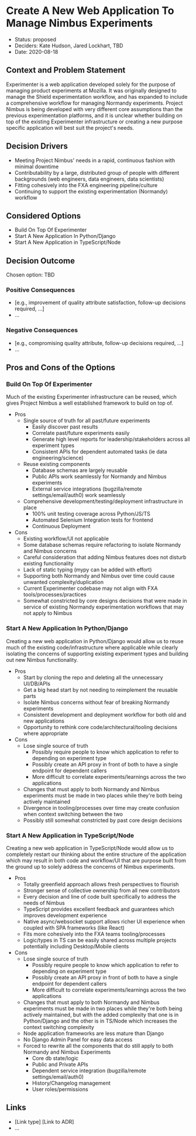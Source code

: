 # Create A New Web Application To Manage Nimbus Experiments

* Status: proposed
* Deciders: Kate Hudson, Jared Lockhart, TBD
* Date: 2020-08-18

## Context and Problem Statement

Experimenter is a web application developed solely for the purpose of managing product experiments at Mozilla.  It was originally designed to manage the Shield experimentation workflow, and has expanded to include a comprehensive workflow for managing Normandy experiments.  Project Nimbus is being developed with very different core assumptions than the previous experimentation platforms, and it is unclear whether building on top of the existing Experimenter infrastructure or creating a new purpose specific application will best suit the project's needs.

## Decision Drivers <!-- optional -->

* Meeting Project Nimbus' needs in a rapid, continuous fashion with minimal downtime
* Contributability by a large, distributed group of people with different backgrounds (web engineers, data engineers, data scientists)
* Fitting cohesively into the FXA engineering pipeline/culture
* Continuing to support the existing experimentation (Normandy) workflow

## Considered Options

* Build On Top Of Experimenter
* Start A New Application In Python/Django
* Start A New Application in TypeScript/Node

## Decision Outcome

Chosen option: TBD

### Positive Consequences

* [e.g., improvement of quality attribute satisfaction, follow-up decisions required, …]
* …

### Negative Consequences

* [e.g., compromising quality attribute, follow-up decisions required, …]
* …

## Pros and Cons of the Options

### Build On Top Of Experimenter

Much of the existing Experimenter infrastructure can be reused, which gives Project Nimbus a well established framework to build on top of.

- Pros
  - Single source of truth for all past/future experiments
    - Easily discover past results
    - Correlate past/future experiments easily
    - Generate high level reports for leadership/stakeholders across all experiment types
    - Consistent APIs for dependent automated tasks (ie data engineering/science)
  - Reuse existing components
    - Database schemas are largely reusable
    - Public APIs work seamlessly for Normandy and Nimbus experiments
    - External service integrations (bugzilla/remote settings/email/auth0) work seamlessly
  - Comprehensive development/testing/deployment infrastructure in place
    - 100% unit testing coverage across Python/JS/TS
    - Automated Selenium Integration tests for frontend
    - Continuous Deployment
- Cons
  - Existing workflow/UI not applicable
  - Some database schemas require refactoring to isolate Normandy and Nimbus concerns
  - Careful consideration that adding Nimbus features does not disturb existing functionality
  - Lack of static typing (mypy can be added with effort)
  - Supporting both Normandy and Nimbus over time could cause unwanted complexity/duplication
  - Current Experimenter codebase may not align with FXA tools/processes/practices
  - Somewhat constricted by core designs decisions that were made in service of existing Normandy experimentation workflows that may not apply to Nimbus

### Start A New Application In Python/Django

Creating a new web application in Python/Django would allow us to reuse much of the existing code/infrastructure where applicable while clearly isolating the concerns of supporting existing experiment types and building out new Nimbus functionality.

- Pros
  - Start by cloning the repo and deleting all the unnecessary UI/DB/APIs
  - Get a big head start by not needing to reimplement the reusable parts
  - Isolate Nimbus concerns without fear of breaking Normandy experiments
  - Consistent development and deployment workflow for both old and new applications
  - Opportunity to rethink core code/architectural/tooling decisions where appropriate
- Cons
  - Lose single source of truth
    - Possibly require people to know which application to refer to depending on experiment type
    - Possibly create an API proxy in front of both to have a single endpoint for dependent callers
    - More difficult to correlate experiments/learnings across the two applications
  - Changes that must apply to both Normandy and Nimbus experiments must be made in two places while they're both being actively maintained
  - Divergence in tooling/processes over time may create confusion when context switching between the two
  - Possibly still somewhat constricted by past core design decisions

### Start A New Application in TypeScript/Node

Creating a new web application in TypeScript/Node would allow us to completely restart our thinking about the entire structure of the application which may result in both code and workflow/UI that are purpose built from the ground up to solely address the concerns of Nimbus experiments.

- Pros
  - Totally greenfield approach allows fresh perspectives to flourish
  - Stronger sense of collective ownership from all new contributors
  - Every decision and line of code built specifically to address the needs of Nimbus
  - TypeScript provides excellent feedback and guarantees which improves development experience
  - Native async/websocket support allows richer UI experience when coupled with SPA frameworks (like React)
  - Fits more cohesively into the FXA teams tooling/processes
  - Logic/types in TS can be easily shared across multiple projects potentially including Desktop/Mobile clients
- Cons
  - Lose single source of truth
    - Possibly require people to know which application to refer to depending on experiment type
    - Possibly create an API proxy in front of both to have a single endpoint for dependent callers
    - More difficult to correlate experiments/learnings across the two applications
  - Changes that must apply to both Normandy and Nimbus experiments must be made in two places while they're both being actively maintained, but with the added complexity that one is in Python/Django and the other is in TS/Node which increases the context switching complexity
  - Node application frameworks are less mature than Django
  - No Django Admin Panel for easy data access
  - Forced to rewrite all the components that do still apply to both Normandy and Nimbus Experiments
    - Core db state/logic
    - Public and Private APIs
    - Dependent service integration (bugzilla/remote settings/email/auth0)
    - History/Changelog management
    - User roles/permissions


## Links <!-- optional -->

* [Link type] [Link to ADR] <!-- example: Refined by [ADR-0005](0005-example.md) -->
* … <!-- numbers of links can vary -->

